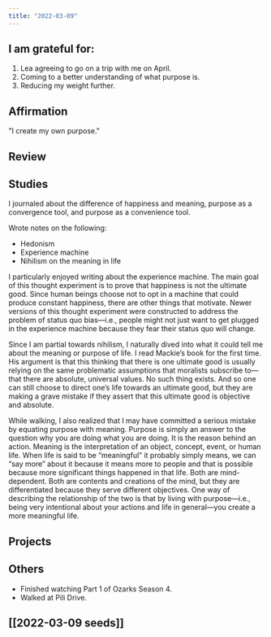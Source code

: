 ```yaml
---
title: "2022-03-09"
---
```

## I am grateful for:
1. Lea agreeing to go on a trip with me on April.
2. Coming to a better understanding of what purpose is.
3. Reducing my weight further.

## Affirmation

"I create my own purpose."

## Review

## Studies

I journaled about the difference of happiness and meaning, purpose as a convergence tool, and purpose as a convenience tool.

Wrote notes on the following:

- Hedonism
- Experience machine
- Nihilism on the meaning in life

I particularly enjoyed writing about the experience machine. The main goal of this thought experiment is to prove that happiness is not the ultimate good. Since human beings choose not to opt in a machine that could produce constant happiness, there are other things that motivate. Newer versions of this thought experiment were constructed to address the problem of status quo bias—i.e., people might not just want to get plugged in the experience machine because they fear their status quo will change.

Since I am partial towards nihilism, I naturally dived into what it could tell me about the meaning or purpose of life. I read Mackie’s book for the first time. His argument is that this thinking that there is one ultimate good is usually relying on the same problematic assumptions that moralists subscribe to—that there are absolute, universal values. No such thing exists. And so one can still choose to direct one’s life towards an ultimate good, but they are making a grave mistake if they assert that this ultimate good is objective and absolute.

While walking, I also realized that I may have committed a serious mistake by equating purpose with meaning. Purpose is simply an answer to the question why you are doing what you are doing. It is the reason behind an action. Meaning is the interpretation of an object, concept, event, or human life. When life is said to be “meaningful” it probably simply means, we can “say more” about it because it means more to people and that is possible because more significant things happened in that life. Both are mind-dependent. Both are contents and creations of the mind, but they are differentiated because they serve different objectives. One way of describing the relationship of the two is that by living with purpose—i.e., being very intentional about your actions and life in general—you create a more meaningful life.

## Projects

## Others

- Finished watching Part 1 of Ozarks Season 4.
- Walked at Pili Drive.

## [[2022-03-09 seeds]]


